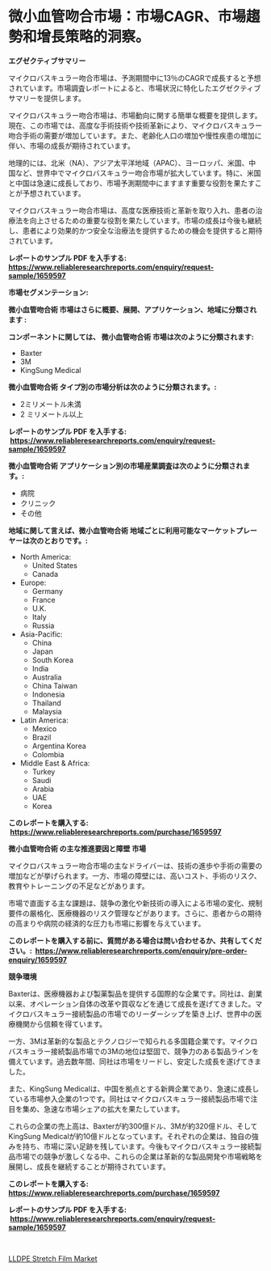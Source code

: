 <p><h1>微小血管吻合市場：市場CAGR、市場趨勢和增長策略的洞察。</h1></p><p><strong>エグゼクティブサマリー</strong></p>
<p><p>マイクロバスキュラー吻合市場は、予測期間中に13％のCAGRで成長すると予想されています。市場調査レポートによると、市場状況に特化したエグゼクティブサマリーを提供します。</p><p>マイクロバスキュラー吻合市場は、市場動向に関する簡単な概要を提供します。現在、この市場では、高度な手術技術や技術革新により、マイクロバスキュラー吻合手術の需要が増加しています。また、老齢化人口の増加や慢性疾患の増加に伴い、市場の成長が期待されています。</p><p>地理的には、北米（NA）、アジア太平洋地域（APAC）、ヨーロッパ、米国、中国など、世界中でマイクロバスキュラー吻合市場が拡大しています。特に、米国と中国は急速に成長しており、市場予測期間中にますます重要な役割を果たすことが予想されています。</p><p>マイクロバスキュラー吻合市場は、高度な医療技術と革新を取り入れ、患者の治療法を向上させるための重要な役割を果たしています。市場の成長は今後も継続し、患者により効果的かつ安全な治療法を提供するための機会を提供すると期待されています。</p></p>
<p><strong>レポートのサンプル PDF を入手する: <a href="https://www.reliableresearchreports.com/enquiry/request-sample/1659597">https://www.reliableresearchreports.com/enquiry/request-sample/1659597</a></strong></p>
<p><strong>市場セグメンテーション:</strong></p>
<p><strong> 微小血管吻合術 市場はさらに概要、展開、アプリケーション、地域に分類されます :</strong></p>
<p><strong>コンポーネントに関しては、 微小血管吻合術 市場は次のように分類されます: &nbsp;</strong></p>
<p><ul><li>Baxter</li><li>3M</li><li>KingSung Medical</li></ul></p>
<p><strong> 微小血管吻合術 タイプ別の市場分析は次のように分類されます。:</strong></p>
<p><ul><li>2ミリメートル未満</li><li>2 ミリメートル以上</li></ul></p>
<p><strong>レポートのサンプル PDF を入手する: &nbsp;<a href="https://www.reliableresearchreports.com/enquiry/request-sample/1659597">https://www.reliableresearchreports.com/enquiry/request-sample/1659597</a></strong></p>
<p><strong> 微小血管吻合術 アプリケーション別の市場産業調査は次のように分類されます。:</strong></p>
<p><ul><li>病院</li><li>クリニック</li><li>その他</li></ul></p>
<p><strong>地域に関して言えば、微小血管吻合術 地域ごとに利用可能なマーケットプレーヤーは次のとおりです。:</strong></p>
<p><ul>
    <li>
        North America:
        <ul>
            <li>United States</li>
            <li>Canada</li>
        </ul>
    </li>
    <li>
        Europe:
        <ul>
            <li>Germany</li>
            <li>France</li>
            <li>U.K.</li>
            <li>Italy</li>
            <li>Russia</li>
        </ul>
    </li>
    <li>
        Asia-Pacific:
        <ul>
            <li>China</li>
            <li>Japan</li>
            <li>South Korea</li>
            <li>India</li>
            <li>Australia</li>
            <li>China Taiwan</li>
            <li>Indonesia</li>
            <li>Thailand</li>
            <li>Malaysia</li>
        </ul>
    </li>
    <li>
        Latin America:
        <ul>
            <li>Mexico</li>
            <li>Brazil</li>
            <li>Argentina Korea</li>
            <li>Colombia</li>
        </ul>
    </li>
    <li>
        Middle East & Africa:
        <ul>
            <li>Turkey</li>
            <li>Saudi</li>
            <li>Arabia</li>
            <li>UAE</li>
            <li>Korea</li>
        </ul>
    </li>
    </ul></p>
<p><strong>このレポートを購入する: &nbsp;<a href="https://www.reliableresearchreports.com/purchase/1659597">https://www.reliableresearchreports.com/purchase/1659597</a></strong></p>
<p><strong>微小血管吻合術 の主な推進要因と障壁 市場</strong></p>
<p><p>マイクロバスキュラー吻合市場の主なドライバーは、技術の進歩や手術の需要の増加などが挙げられます。一方、市場の障壁には、高いコスト、手術のリスク、教育やトレーニングの不足などがあります。</p><p>市場で直面する主な課題は、競争の激化や新技術の導入による市場の変化、規制要件の厳格化、医療機器のリスク管理などがあります。さらに、患者からの期待の高まりや病院の経済的な圧力も市場に影響を与えています。</p></p>
<p><strong>このレポートを購入する前に、質問がある場合は問い合わせるか、共有してください。:&nbsp; <a href="https://www.reliableresearchreports.com/enquiry/pre-order-enquiry/1659597">https://www.reliableresearchreports.com/enquiry/pre-order-enquiry/1659597</a></strong></p>
<p><strong>競争環境</strong></p>
<p><p>Baxterは、医療機器および製薬製品を提供する国際的な企業です。同社は、創業以来、オペレーション自体の改革や買収などを通じて成長を遂げてきました。マイクロバスキュラー接続製品の市場でのリーダーシップを築き上げ、世界中の医療機関から信頼を得ています。 </p><p>一方、3Mは革新的な製品とテクノロジーで知られる多国籍企業です。マイクロバスキュラー接続製品市場での3Mの地位は堅固で、競争力のある製品ラインを備えています。過去数年間、同社は市場をリードし、安定した成長を遂げてきました。 </p><p>また、KingSung Medicalは、中国を拠点とする新興企業であり、急速に成長している市場参入企業の1つです。同社はマイクロバスキュラー接続製品市場で注目を集め、急速な市場シェアの拡大を果たしています。 </p><p>これらの企業の売上高は、Baxterが約300億ドル、3Mが約320億ドル、そしてKingSung Medicalが約10億ドルとなっています。それぞれの企業は、独自の強みを持ち、市場に深い足跡を残しています。今後もマイクロバスキュラー接続製品市場での競争が激しくなる中、これらの企業は革新的な製品開発や市場戦略を展開し、成長を継続することが期待されています。</p></p>
<p><strong>このレポートを購入する: &nbsp; <a href="https://www.reliableresearchreports.com/purchase/1659597">https://www.reliableresearchreports.com/purchase/1659597</a></strong></p>
<p><strong>レポートのサンプル PDF を入手する: &nbsp;<a href="https://www.reliableresearchreports.com/enquiry/request-sample/1659597">https://www.reliableresearchreports.com/enquiry/request-sample/1659597</a></strong><strong></strong></p>
<p>&nbsp;</p>
<p><p><a href="https://angry-finch-aaf.notion.site/LLDPE-Stretch-Film-Market-with-the-goal-of-estimating-the-market-size-and-future-growth-potential-of-914437ee992341f799421a8cd67a25e5">LLDPE Stretch Film Market</a></p></p>